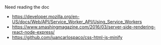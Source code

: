 Need reading the doc

* https://developer.mozilla.org/en-US/docs/Web/API/Service_Worker_API/Using_Service_Workers
* https://www.smashingmagazine.com/2016/03/server-side-rendering-react-node-express/
* https://github.com/juancarlospaco/css-html-js-minify
